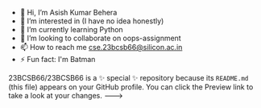 - 👋 Hi, I’m Asish Kumar Behera
- 👀 I’m interested in (I have no idea honestly)
- 🌱 I’m currently learning Python
- 💞️ I’m looking to collaborate on oops-assignment
- 📫 How to reach me cse.23bcsb66@silicon.ac.in
- ⚡ Fun fact: I'm Batman


23BCSB66/23BCSB66 is a ✨ special ✨ repository because its `README.md` (this file) appears on your GitHub profile.
You can click the Preview link to take a look at your changes.
--->
